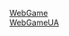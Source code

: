 <a href="https://lemon4ik6484.github.io/Flint_the_flower/index.html" target="_blank">WebGame</a><br>
<a href="https://lemon4ik6484.github.io/Flint_the_flower/UA/index.html" target="_blank">WebGameUA</a>
